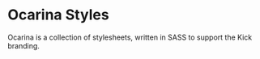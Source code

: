 # Ocarina Styles

Ocarina is a collection of stylesheets, written in SASS to support the Kick branding.
